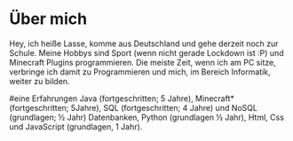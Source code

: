 # Über mich

Hey, ich heiße Lasse, komme aus Deutschland und gehe derzeit noch zur Schule. Meine Hobbys sind Sport (wenn nicht gerade Lockdown ist :P) und Minecraft Plugins programmieren. Die meiste Zeit, wenn ich am PC sitze, verbringe ich damit zu Programmieren und mich, im Bereich Informatik, weiter zu bilden.


#eine Erfahrungen
Java (fortgeschritten; 5 Jahre), Minecraft*(fortgeschritten; 5Jahre), SQL (fortgeschritten; 4 Jahre) und NoSQL (grundlagen; ½ Jahr) Datenbanken, Python (grundlagen ½ Jahr), Html, Css und JavaScript (grundlagen, 1 Jahr).
